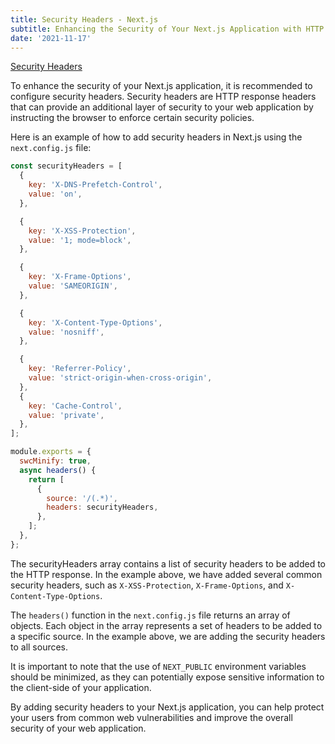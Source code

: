 ```yaml
---
title: Security Headers - Next.js
subtitle: Enhancing the Security of Your Next.js Application with HTTP Response Headers
date: '2021-11-17'
---
```


[Security Headers](https://nextjs.org/docs/advanced-features/security-headers)

To enhance the security of your Next.js application, it is recommended to configure security headers. Security headers are HTTP response headers that can provide an additional layer of security to your web application by instructing the browser to enforce certain security policies.

Here is an example of how to add security headers in Next.js using the `next.config.js` file:

```js title="next.config.js"
const securityHeaders = [
  {
    key: 'X-DNS-Prefetch-Control',
    value: 'on',
  },

  {
    key: 'X-XSS-Protection',
    value: '1; mode=block',
  },

  {
    key: 'X-Frame-Options',
    value: 'SAMEORIGIN',
  },

  {
    key: 'X-Content-Type-Options',
    value: 'nosniff',
  },

  {
    key: 'Referrer-Policy',
    value: 'strict-origin-when-cross-origin',
  },
  {
    key: 'Cache-Control',
    value: 'private',
  },
];

module.exports = {
  swcMinify: true,
  async headers() {
    return [
      {
        source: '/(.*)',
        headers: securityHeaders,
      },
    ];
  },
};
```

The securityHeaders array contains a list of security headers to be added to the HTTP response. In the example above, we have added several common security headers, such as `X-XSS-Protection`, `X-Frame-Options`, and `X-Content-Type-Options`.

The `headers()` function in the `next.config.js` file returns an array of objects. Each object in the array represents a set of headers to be added to a specific source. In the example above, we are adding the security headers to all sources.

It is important to note that the use of `NEXT_PUBLIC` environment variables should be minimized, as they can potentially expose sensitive information to the client-side of your application.

By adding security headers to your Next.js application, you can help protect your users from common web vulnerabilities and improve the overall security of your web application.

<!-- Referrer-Policy は好き好きですが、それ以外はほぼ固定でいいです -->
